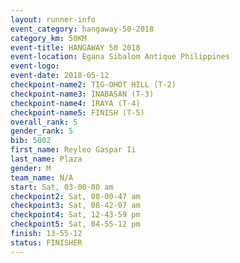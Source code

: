 ```yaml
---
layout: runner-info 
event_category: hangaway-50-2018 
category_km: 50KM 
event-title: HANGAWAY 50 2018 
event-location: Egana Sibalom Antique Philippines 
event-logo: 
event-date: 2018-05-12 
checkpoint-name2: TIG-OHOT HILL (T-2) 
checkpoint-name3: INABASAN (T-3) 
checkpoint-name4: IRAYA (T-4) 
checkpoint-name5: FINISH (T-5) 
overall_rank: 5
gender_rank: 5
bib: 5002
first_name: Reyleo Gaspar Ii
last_name: Plaza
gender: M
team_name: N/A
start: Sat, 03-00-00 am
checkpoint2: Sat, 08-00-47 am
checkpoint3: Sat, 08-42-07 am
checkpoint4: Sat, 12-43-59 pm
checkpoint5: Sat, 04-55-12 pm
finish: 13-55-12
status: FINISHER
---
```

